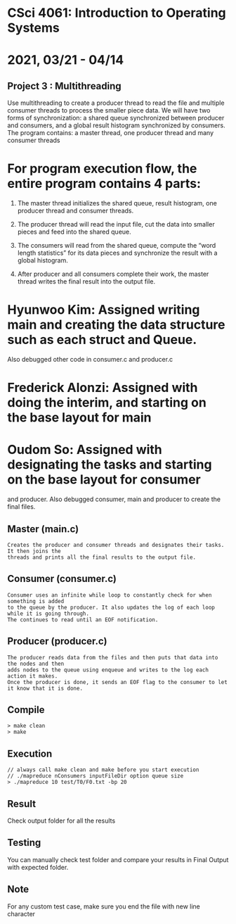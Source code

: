# CSci 4061: Introduction to Operating Systems
# 2021, 03/21 - 04/14

## Project 3 : Multithreading

Use multithreading to create a producer thread to read the file and multiple consumer threads to process 
the smaller piece data. 
We will have two forms of synchronization: a shared queue synchronized between producer and consumers,
and a global result histogram synchronized by consumers.
The program contains: a master thread, one producer thread and many consumer threads 
# For program execution flow, the entire program contains 4 parts:
1. The master thread initializes the shared queue, result histogram, one producer thread and consumer
threads.

2. The producer thread will read the input file, cut the data into smaller pieces and feed into the shared
queue.

3. The consumers will read from the shared queue, compute the “word length statistics” for its data
pieces and synchronize the result with a global histogram.

4. After producer and all consumers complete their work, the master thread writes the final result into
the output file.


# Hyunwoo Kim: Assigned writing main and creating the data structure such as each struct and Queue.
Also debugged other code in consumer.c and producer.c

# Frederick Alonzi: Assigned with doing the interim, and starting on the base layout for main

# Oudom So: Assigned with designating the tasks and starting on the base layout for consumer 
and producer. Also debugged consumer, main and producer to create the final files. 

## Master  (main.c)
	Creates the producer and consumer threads and designates their tasks. It then joins the 
	threads and prints all the final results to the output file.
## Consumer  (consumer.c)
	Consumer uses an infinite while loop to constantly check for when something is added
	to the queue by the producer. It also updates the log of each loop while it is going through. 
	The continues to read until an EOF notification.

## Producer  (producer.c)
	The producer reads data from the files and then puts that data into the nodes and then 
	adds nodes to the queue using enqueue and writes to the log each action it makes.
	Once the producer is done, it sends an EOF flag to the consumer to let it know that it is done.

## Compile
	> make clean
	> make

## Execution
	// always call make clean and make before you start execution
	// ./mapreduce nConsumers inputFileDir option queue size
	> ./mapreduce 10 test/T0/F0.txt -bp 20

## Result
Check output folder for all the results

## Testing
You can manually check test folder and compare your results in
Final Output with expected folder.

## Note
For any custom test case, make sure you end the file with new line character
	

